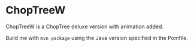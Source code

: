 # ChopTreeW
ChopTreeW is a ChopTree deluxe version with animation added.

Build me with `mvn package` using the Java version specified in the Pomfile.
